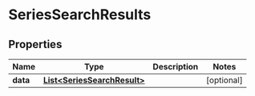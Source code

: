 
# SeriesSearchResults

## Properties
Name | Type | Description | Notes
------------ | ------------- | ------------- | -------------
**data** | [**List&lt;SeriesSearchResult&gt;**](SeriesSearchResult.md) |  |  [optional]



